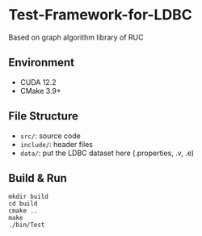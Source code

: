 # Test-Framework-for-LDBC
Based on graph algorithm library of RUC

## Environment

- CUDA 12.2
- CMake 3.9+

## File Structure

- `src/`: source code
- `include/`: header files
- `data/`: put the LDBC dataset here (.properties, .v, .e)

## Build & Run

```shell
mkdir build
cd build
cmake ..
make
./bin/Test
```
